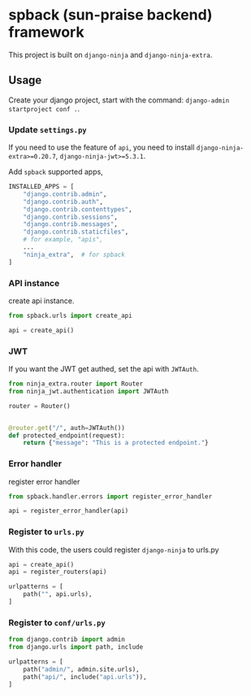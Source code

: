# spback (sun-praise backend) framework

This project is built on `django-ninja` and `django-ninja-extra`.

## Usage

Create your django project, start with the command: `django-admin startproject conf .`.

### Update `settings.py`

If you need to use the feature of `api`, you need to install `django-ninja-extra>=0.20.7`, `django-ninja-jwt>=5.3.1`.

Add `spback` supported apps,

```python
INSTALLED_APPS = [
    "django.contrib.admin",
    "django.contrib.auth",
    "django.contrib.contenttypes",
    "django.contrib.sessions",
    "django.contrib.messages",
    "django.contrib.staticfiles",
    # for example, "apis",
    ...
    "ninja_extra",  # for spback
]
```

### API instance

create api instance.

```python
from spback.urls import create_api

api = create_api()
```

### JWT

If you want the JWT get authed, set the api with `JWTAuth`.

```python
from ninja_extra.router import Router
from ninja_jwt.authentication import JWTAuth

router = Router()


@router.get("/", auth=JWTAuth())
def protected_endpoint(request):
    return {"message": "This is a protected endpoint."}

```

### Error handler

register error handler

```python
from spback.handler.errors import register_error_handler

api = register_error_handler(api)
```

### Register to `urls.py`

With this code, the users could register `django-ninja` to urls.py

```python
api = create_api()
api = register_routers(api)

urlpatterns = [
    path("", api.urls),
]

```

### Register to `conf/urls.py`

```python
from django.contrib import admin
from django.urls import path, include

urlpatterns = [
    path("admin/", admin.site.urls),
    path("api/", include("api.urls")),
]
```
